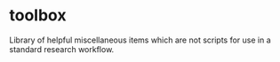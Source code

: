 # toolbox
Library of helpful miscellaneous items which are not scripts for use in a standard research workflow.
